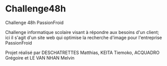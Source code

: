 # Challenge48h

Challenge 48h PassionFroid

Challenge informatique scolaire visant à répondre aux besoins d'un client; ici il s'agit d'un site web qui optimise la recherche d'image pour l'entreprise PassionFroid

Projet réalisé par DESCHATRETTES Matthias, KEITA Tiemoko, ACQUADRO Grégoire et LE VAN NHAN Melvin

